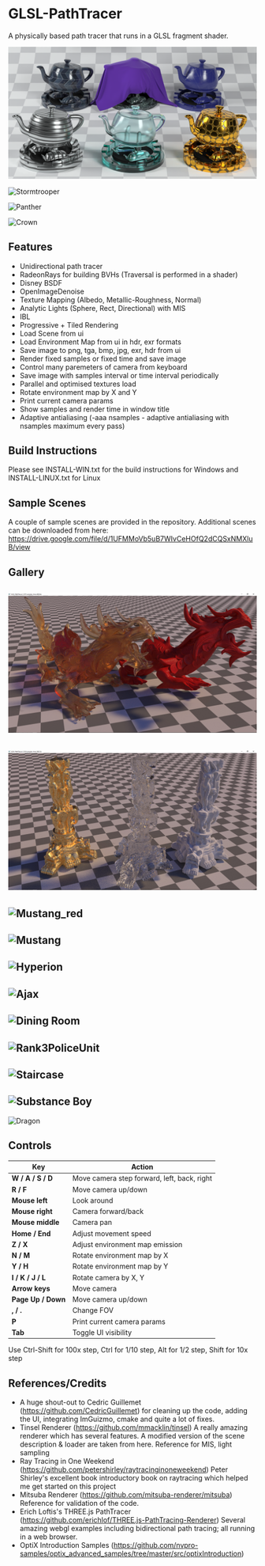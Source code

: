 GLSL-PathTracer
==========
A physically based path tracer that runs in a GLSL fragment shader.

![RenderMan Swatch](./screenshots/Renderman_swatch.png)

![Stormtrooper](./screenshots/stormtrooper.jpg)

![Panther](./screenshots/panther.jpg)

![Crown](./screenshots/crown.png)

Features
--------
- Unidirectional path tracer
- RadeonRays for building BVHs (Traversal is performed in a shader)
- Disney BSDF
- OpenImageDenoise
- Texture Mapping (Albedo, Metallic-Roughness, Normal)
- Analytic Lights (Sphere, Rect, Directional) with MIS
- IBL
- Progressive + Tiled Rendering
- Load Scene from ui
- Load Environment Map from ui in hdr, exr formats
- Save image to png, tga, bmp, jpg, exr, hdr from ui
- Render fixed samples or fixed time and save image
- Control many paremeters of camera from keyboard
- Save image with samples interval or time interval periodically
- Parallel and optimised textures load
- Rotate environment map by X and Y
- Print current camera params
- Show samples and render time in window title
- Adaptive antialiasing (-aaa nsamples - adaptive antialiasing with nsamples maximum every pass)

Build Instructions
--------
Please see INSTALL-WIN.txt for the build instructions for Windows and INSTALL-LINUX.txt for Linux

Sample Scenes
--------
A couple of sample scenes are provided in the repository. Additional scenes can be downloaded from here:
https://drive.google.com/file/d/1UFMMoVb5uB7WIvCeHOfQ2dCQSxNMXluB/view

Gallery
--------
![Two dragons](./screenshots/xyzdragons.jpg)
--------
![statues](./screenshots/statues.jpg)
--------
![Mustang_red](./screenshots/Mustang_Red.jpg)
--------
![Mustang](./screenshots/Mustang.jpg)
--------
![Hyperion](./screenshots/hyperion.jpg)
--------
![Ajax](./screenshots/ajax_materials.png)
--------
![Dining Room](./screenshots/DiningRoom.jpg)
--------
![Rank3PoliceUnit](./screenshots/rank3police_color_corrected.png)
--------
![Staircase](./screenshots/staircase.png)
--------
![Substance Boy](./screenshots/MeetMat_Maps.png)
--------
![Dragon](./screenshots/dragon.jpg)

Controls
--------
| Key                     | Action                                                                                |
|-------------------------|---------------------------------------------------------------------------------------|
| **W / A / S / D**       | Move camera step forward, left, back, right                                           |
| **R / F**               | Move camera up/down 																  |
| **Mouse left**          | Look around                                                                           |
| **Mouse right**         | Camera forward/back                                                                   |
| **Mouse middle**        | Camera pan                                                                            |
| **Home / End**          | Adjust movement speed                                                                 |
| **Z / X**               | Adjust environment map emission                                                       |
| **N / M**               | Rotate environment map by X                                                           |
| **Y / H**               | Rotate environment map by Y                                                           |
| **I / K / J / L**       | Rotate camera by X, Y                                                                 |
| **Arrow keys**          | Move camera                                                                           |
| **Page Up / Down**      | Move camera up/down                                                                   |
| **, / .**               | Change FOV                                                                            |
| **P**                   | Print current camera params                                                           |
| **Tab**                 | Toggle UI visibility                                                                  |

Use Ctrl-Shift for 100x step, Ctrl for 1/10 step, Alt for 1/2 step, Shift for 10x step


References/Credits
--------
- A huge shout-out to Cedric Guillemet (https://github.com/CedricGuillemet) for cleaning up the code, adding the UI, integrating ImGuizmo, cmake and quite a lot of fixes.
- Tinsel Renderer (https://github.com/mmacklin/tinsel) A really amazing renderer which has several features. A modified version of the scene description & loader are taken from here. Reference for MIS, light sampling
- Ray Tracing in One Weekend (https://github.com/petershirley/raytracinginoneweekend) Peter Shirley's excellent book introductory book on raytracing which helped me get started on this project
- Mitsuba Renderer (https://github.com/mitsuba-renderer/mitsuba) Reference for validation of the code.
- Erich Loftis's THREE.js PathTracer (https://github.com/erichlof/THREE.js-PathTracing-Renderer) Several amazing webgl examples including bidirectional path tracing; all running in a web browser.
- OptiX Introduction Samples (https://github.com/nvpro-samples/optix_advanced_samples/tree/master/src/optixIntroduction)
